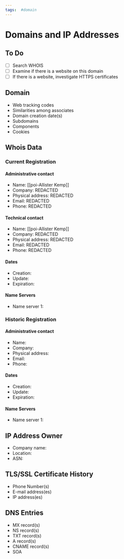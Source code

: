 ```yaml
---
tags:  #domain
---
```


# Domains and IP Addresses

## To Do
- [ ] Search WHOIS
- [ ] Examine if there is a website on this domain
- [ ] If there is a website, investigate HTTPS certificates

## Domain
- Web tracking codes
- Similarities among associates
- Domain creation date(s)
- Subdomains
- Components
- Cookies

## Whois Data
### Current Registration
#### Administrative contact
- Name: [[poi-Allister Kemp]]
- Company: REDACTED
- Physical address: REDACTED
- Email: REDACTED
- Phone: REDACTED
#### Technical contact
- Name: [[poi-Allister Kemp]]
- Company: REDACTED
- Physical address: REDACTED
- Email: REDACTED
- Phone: REDACTED
#### Dates
- Creation: 
- Update:
- Expiration:
#### Name Servers
- Name server 1:

### Historic Registration
#### Administrative contact
- Name:
- Company:
- Physical address:
- Email:
- Phone:
#### Dates
- Creation:
- Update:
- Expiration:
#### Name Servers
- Name server 1:

## IP Address Owner
- Company name:
- Location:
- ASN:

## TLS/SSL Certificate History
- Phone Number(s)
- E-mail address(es)
- IP address(es)

##  DNS Entries
- MX record(s)
- NS record(s)
- TXT record(s)
- A record(s)
- CNAME record(s)
- SOA
